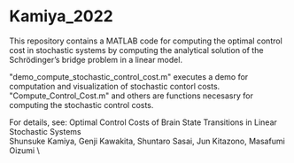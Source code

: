 # Kamiya_2022
This repository contains a MATLAB code for computing the optimal control cost in stochastic systems by computing the analytical solution of the Schrödinger’s bridge problem in a linear model. 

"demo_compute_stochastic_control_cost.m" executes a demo for computation and visualization of stochastic contorl costs.
"Compute_Control_Cost.m" and others are functions necesasry for computing the stochastic control costs.

For details, see: Optimal Control Costs of Brain State Transitions in Linear
Stochastic Systems \
Shunsuke Kamiya, Genji Kawakita, Shuntaro Sasai, Jun Kitazono, Masafumi Oizumi \
